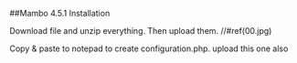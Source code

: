 ##Mambo 4.5.1 Installation

Download file and unzip everything. Then upload them.
//#ref(00.jpg)





























Copy & paste to notepad to create configuration.php. upload this one also



